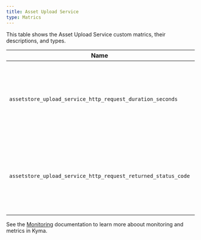```yaml
---
title: Asset Upload Service
type: Matrics
---
```


This table shows the Asset Upload Service custom matrics, their descriptions, and types.

| Name | Type | Decription |
|------|-------------|------|
| `assetstore_upload_service_http_request_duration_seconds` | histogram | Specifies a number of HTTP requests the service processes in a given time series. |
| `assetstore_upload_service_http_request_returned_status_code` | counter | Specifies a number of different HTTP response status codes in a given time series. |

See the [Monitoring](/components/monitoring) documentation to learn more aboout monitoring and metrics in Kyma.
